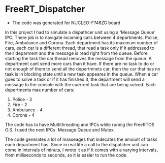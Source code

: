 # FreeRT_Dispatcher
* The code was generated for NUCLEO-F746ZG board

In this project I had to simulate a dispathcer unit using a 'Message Queue' IPC. There job is to navigate incoming calls between 4 departments: Police, Fire, Ambulance and Corona.
Each department has its maximum number of cars, each car is a different thread, that read a task only if it addressed to their deparment and the message is read right from the queue.
Before starting the task the car thread removes the message from the queue. A department cant send more cars than it have.
If there are no task to do or not enough of them to send all the departmnets car, then the car that has no task is in blocking state until a new task appeares in the queue.
When a car goes to solve a task or if it has finished it, the department will send a message to the console with the cuerrent task that are being solved. 
Each depertments max number of cars:
1) Police - 3
2) Fire - 2
3) Ambulance - 4
4) Corona - 4

The code has to have Multithreading and IPCs while runnig the FreeRTOS O.S.
I used the next IPCs: Message Queue and Mutex.

The code generates a lot of masseages that indecates the amount of tasks each department has.
Since in real life a call to the dispatcher unit can come in intervals of minuts, I wrote it as if it comes with a varying intervals, from milliseconds to seconds, so it is easier to run the code.
